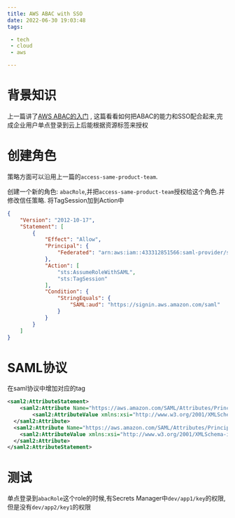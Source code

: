 ```yaml
---
title: AWS ABAC with SSO
date: 2022-06-30 19:03:48
tags:

 - tech
 - cloud
 - aws

---
```






# 背景知识

上一篇讲了[AWS ABAC的入门](https://blog.chengchao.name/2022/05/27/aws-abac/) , 这篇看看如何把ABAC的能力和SSO配合起来,完成企业用户单点登录到云上后能根据资源标签来授权



# 创建角色

策略方面可以沿用上一篇的`access-same-product-team`. 

创建一个新的角色: `abacRole`,并把`access-same-product-team`授权给这个角色.并修改信任策略. 将TagSession加到Action中

```json
{
    "Version": "2012-10-17",
    "Statement": [
        {
            "Effect": "Allow",
            "Principal": {
                "Federated": "arn:aws:iam::433312851566:saml-provider/springrun"
            },
            "Action": [
                "sts:AssumeRoleWithSAML",
                "sts:TagSession"
            ],
            "Condition": {
                "StringEquals": {
                    "SAML:aud": "https://signin.aws.amazon.com/saml"
                }
            }
        }
    ]
}
```





# SAML协议

在saml协议中增加对应的tag

```xml
<saml2:AttributeStatement>
	<saml2:Attribute Name="https://aws.amazon.com/SAML/Attributes/PrincipalTag:team">
		<saml2:AttributeValue xmlns:xsi="http://www.w3.org/2001/XMLSchema-instance" xsi:type="xsd:string">dev1</saml2:AttributeValue>
  </saml2:Attribute>
  <saml2:Attribute Name="https://aws.amazon.com/SAML/Attributes/PrincipalTag:product">
    <saml2:AttributeValue xmlns:xsi="http://www.w3.org/2001/XMLSchema-instance" xsi:type="xsd:string">app1</saml2:AttributeValue>
  </saml2:Attribute>
</saml2:AttributeStatement>
```





# 测试

单点登录到`abacRole`这个role的时候,有Secrets Manager中`dev/app1/key`的权限,但是没有`dev/app2/key1`的权限

